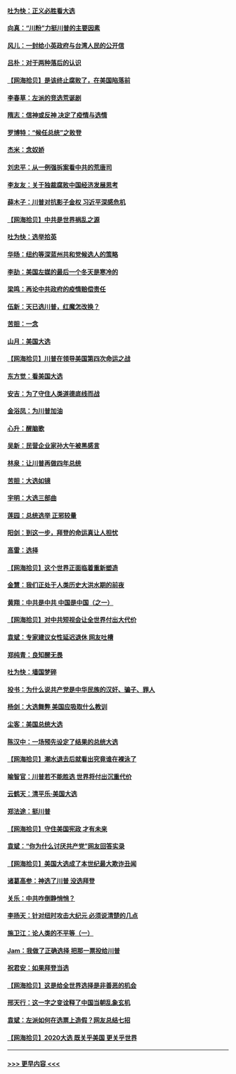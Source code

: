 #### [吐为快：正义必胜看大选](../pages/nsc993/n12561967.md?t=11201003) 
#### [向真：“川粉”力挺川普的主要因素](../pages/nsc993/n12560774.md?t=11201003) 
#### [风儿：一封给小英政府与台湾人民的公开信](../pages/nsc993/n12560581.md?t=11201003) 
#### [吕朴：对于两种落后的认识](../pages/nsc993/n12560492.md?t=11201003) 
#### [【网海拾贝】是该终止腐败了，在美国陷落前](../pages/nsc993/n12559936.md?t=11201003) 
#### [李春草：左派的竞选荒诞剧](../pages/nsc993/n12558380.md?t=11201003) 
#### [隋志：信神或反神 决定了疫情与选情](../pages/nsc993/n12558255.md?t=11201003) 
#### [罗博特：“候任总统”之败登](../pages/nsc993/n12558189.md?t=11201003) 
#### [杰米：念奴娇](../pages/nsc993/n12558174.md?t=11201003) 
#### [刘忠平：从一例强拆案看中共的荒唐司](../pages/nsc993/n12558036.md?t=11201003) 
#### [李友友：关于独裁腐败中国经济发展思考](../pages/nsc993/n12558004.md?t=11201003) 
#### [薛木子：川普对抗影子金权 习近平深感危机](../pages/nsc993/n12557342.md?t=11201003) 
#### [【网海拾贝】中共是世界祸乱之源](../pages/nsc993/n12555353.md?t=11201003) 
#### [吐为快：选举拾英](../pages/nsc993/n12555041.md?t=11201003) 
#### [华旸：纽约等深蓝州共和党候选人的策略](../pages/nsc993/n12554309.md?t=11201003) 
#### [李劼：美国左媒的最后一个冬天是寒冷的](../pages/nsc993/n12552947.md?t=11201003) 
#### [梁鸣：再论中共政府的疫情赔偿责任](../pages/nsc993/n12553012.md?t=11201003) 
#### [伍新：天已选川普，红魔怎改换？](../pages/nsc993/n12552970.md?t=11201003) 
#### [苦胆：一念](../pages/nsc993/n12552957.md?t=11201003) 
#### [山月：美国大选](../pages/nsc993/n12552446.md?t=11201003) 
#### [【网海拾贝】川普在领导美国第四次命运之战](../pages/nsc993/n12551973.md?t=11201003) 
#### [东方觉：看美国大选](../pages/nsc993/n12551647.md?t=11201003) 
#### [安吉：为了守住人类道德底线而战](../pages/nsc993/n12551111.md?t=11201003) 
#### [金浴凤：为川普加油](../pages/nsc993/n12551085.md?t=11201003) 
#### [心升：醒脑歌](../pages/nsc993/n12550984.md?t=11201003) 
#### [吴新：民营企业家孙大午被黑感言](../pages/nsc993/n12550656.md?t=11201003) 
#### [林泉：让川普再做四年总统](../pages/nsc993/n12550640.md?t=11201003) 
#### [苦胆：大选如镜](../pages/nsc993/n12550630.md?t=11201003) 
#### [宇明：大选三部曲](../pages/nsc993/n12550603.md?t=11201003) 
#### [莲园：总统选举 正邪较量](../pages/nsc993/n12550594.md?t=11201003) 
#### [阳剑：到这一步，拜登的命运真让人担忧](../pages/nsc993/n12549093.md?t=11201003) 
#### [高雷：选择](../pages/nsc993/n12549087.md?t=11201003) 
#### [【网海拾贝】这个世界正面临着重新塑造](../pages/nsc993/n12548326.md?t=11201003) 
#### [金慧：我们正处于人类历史大洪水期的前夜](../pages/nsc993/n12547914.md?t=11201003) 
#### [黄翔：中共是中共 中国是中国（之一）](../pages/nsc993/n12547576.md?t=11201003) 
#### [【网海拾贝】对中共短视会让全世界付出大代价](../pages/nsc993/n12546043.md?t=11201003) 
#### [袁斌：专家建议女性延迟退休 网友吐槽](../pages/nsc993/n12545424.md?t=11201003) 
#### [郑纯青：良知醒无畏](../pages/nsc993/n12545394.md?t=11201003) 
#### [吐为快：墙国梦碎](../pages/nsc993/n12545309.md?t=11201003) 
#### [投书：为什么说共产党是中华民族的汉奸、骗子、罪人](../pages/nsc993/n12545089.md?t=11201003) 
#### [杨剑：大选舞弊 美国应吸取什么教训](../pages/nsc993/n12543937.md?t=11201003) 
#### [尘客：美国总统大选](../pages/nsc993/n12543828.md?t=11201003) 
#### [陈汉中：一场预先设定了结果的总统大选](../pages/nsc993/n12543564.md?t=11201003) 
#### [【网海拾贝】潮水退去后就看出究竟谁在裸泳了](../pages/nsc993/n12543321.md?t=11201003) 
#### [喻智官：川普若不能胜选 世界将付出沉重代价](../pages/nsc993/n12541352.md?t=11201003) 
#### [云鹤天：清平乐‧美国大选](../pages/nsc993/n12540916.md?t=11201003) 
#### [郑法途：挺川普](../pages/nsc993/n12540898.md?t=11201003) 
#### [【网海拾贝】守住美国宪政 才有未来](../pages/nsc993/n12540423.md?t=11201003) 
#### [袁斌：“你为什么讨厌共产党”网友回答实录](../pages/nsc993/n12540208.md?t=11201003) 
#### [【网海拾贝】美国大选成了本世纪最大欺诈丑闻](../pages/nsc993/n12538029.md?t=11201003) 
#### [诸葛高参：神选了川普 没选拜登](../pages/nsc993/n12537664.md?t=11201003) 
#### [关乐：中共咋倒静悄悄？](../pages/nsc993/n12537615.md?t=11201003) 
#### [李扬天：针对纽时攻击大纪元 必须说清楚的几点](../pages/nsc993/n12536001.md?t=11201003) 
#### [施卫江：论人类的不平等（一）](../pages/nsc993/n12535700.md?t=11201003) 
#### [Jam：我做了正确选择 把那一票投给川普](../pages/nsc993/n12535743.md?t=11201003) 
#### [祝君安：如果拜登当选](../pages/nsc993/n12535726.md?t=11201003) 
#### [【网海拾贝】这是给全世界选择是非善恶的机会](../pages/nsc993/n12535061.md?t=11201003) 
#### [邢天行：这一字之变诠释了中国当朝乱象玄机](../pages/nsc993/n12533446.md?t=11201003) 
#### [袁斌：左派如何在选票上造假？网友总结七招](../pages/nsc993/n12533180.md?t=11201003) 
#### [【网海拾贝】2020大选 既关乎美国 更关乎世界](../pages/nsc993/n12533161.md?t=11201003) 

----
#### [ >>> 更早内容 <<< ](../indexes/nsc993-earlier.md)
